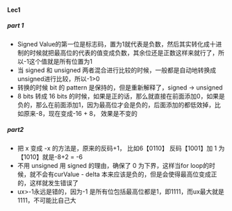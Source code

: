 #### Lec1

##### part 1

- Signed Value的第一位是标志码，置为1就代表是负数，然后其实转化成十进制的时候就把最高位的代表的值变成负数，其余位还是正数这样来就行了，所以-1这个值就是所有位置为1
- 当 signed 和 unsigned 两者混合进行比较的时候，一般都是自动地转换成unsigned进行比较，所以-1>0
- 转换的时候 bit 的 pattern 是保持的，但是重新解释了，signed &rightarrow; unsigned
- 8 bits 转成 16 bits 的时候，如果是正的话，那么就直接在前面添加0，如果是负的，那么在前面添加1，因为最高位才会是负的，后面添加的都低效掉，比如原来-8，现在变成-16 + 8， 效果是不变的

##### part2

- 把 x 变成 -x 的方法是，原来的反码+1， 比如6【0110】 反码【1001】加 1 为【1010】就是-8+2 = -6
- 不用 unsigned 用 signed 的理由，确保了 0 为下界，这样当for loop的时候，就不会有curValue - delta 本来应该是负的，但是会使得最高位变成正的，这样就发生错误了
- ux>-1永远是错的，因为-1 是所有位包括最高位都是1，即1111，而ux最大就是1111，不可能比自己大

